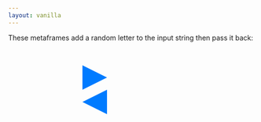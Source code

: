 ```yaml
---
layout: vanilla
---
```

<style>
.column {
	display: flex;
	flex-direction: column;
}

.row {
	display: flex;
	flex-direction: row;
}

/* http://apps.eky.hk/css-triangle-generator/ */
.ArrowLeft {
	width: 0;
	height: 0;
	border-style: solid;
	border-width: 25px 0 25px 50px;
	border-color: transparent transparent transparent #007bff;
}
.ArrowRight {
	width: 0;
	height: 0;
	border-style: solid;
	border-width: 25px 50px 25px 0;
	border-color: transparent #007bff transparent transparent;
}
</style>

<script src="{{site.baseurl}}{{site.data.urls.metapage_library_path}}"></script>

<body>

These metaframes add a random letter to the input string then pass it back:

<br/>
<br/>

<div class="row">
	<div class="column" id="left">
	</div>
	<div class="column" id="middle">
		<div class="ArrowLeft"></div>
		<div class="ArrowRight"></div>
	</div>
	<div class="column" id="right">
	</div>
</div>

</body>
<script src="script1.js"></script>
<script src="script2.js"></script>
